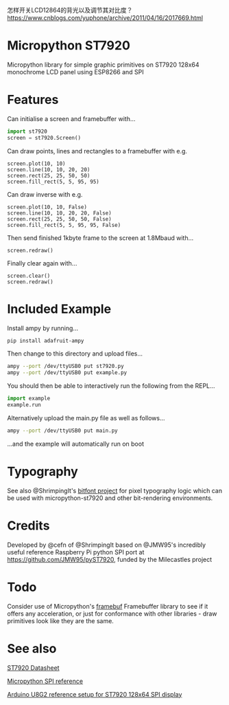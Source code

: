 怎样开关LCD12864的背光以及调节其对比度？
https://www.cnblogs.com/yuphone/archive/2011/04/16/2017669.html

# Micropython ST7920

Micropython library for simple graphic primitives on ST7920 128x64 monochrome LCD panel using ESP8266 and SPI

# Features

Can initialise a screen and framebuffer with...

```python
import st7920 
screen = st7920.Screen()
```

Can draw points, lines and rectangles to a framebuffer with e.g.

```
screen.plot(10, 10)
screen.line(10, 10, 20, 20)
screen.rect(25, 25, 50, 50)
screen.fill_rect(5, 5, 95, 95)
```

Can draw inverse with e.g.

```
screen.plot(10, 10, False)
screen.line(10, 10, 20, 20, False)
screen.rect(25, 25, 50, 50, False)
screen.fill_rect(5, 5, 95, 95, False)
```

Then send finished 1kbyte frame to the screen at 1.8Mbaud with...

```
screen.redraw()
```

Finally clear again with...
```
screen.clear()
screen.redraw()
```

# Included Example

Install ampy by running...

```bash
pip install adafruit-ampy
```

Then change to this directory and upload files...

```bash
ampy --port /dev/ttyUSB0 put st7920.py
ampy --port /dev/ttyUSB0 put example.py
```

You should then be able to interactively run the following from the REPL...

```python
import example
example.run
```

Alternatively upload the main.py file as well as follows...

```bash
ampy --port /dev/ttyUSB0 put main.py
```

...and the example will automatically run on boot


# Typography

See also @ShrimpingIt's [bitfont project](https://github.com/ShrimpingIt/bitfont) 
for pixel typography logic which can be used with micropython-st7920 and 
other bit-rendering environments.

# Credits

Developed by @cefn of @ShrimpingIt based on @JMW95's incredibly useful reference Raspberry Pi python SPI port at https://github.com/JMW95/pyST7920, funded by the Milecastles project

# Todo

Consider use of Micropython's [framebuf](https://docs.micropython.org/en/latest/esp8266/library/framebuf.html) Framebuffer library to see if it offers any acceleration, or just for conformance with other libraries - draw primitives look like they are the same.



# See also

[ST7920 Datasheet](http://www.hpinfotech.ro/ST7920.pdf)

[Micropython SPI reference](https://docs.micropython.org/en/latest/esp8266/esp8266/quickref.html#software-spi-bus)

[Arduino U8G2 reference setup for ST7920 128x64 SPI display](https://github.com/olikraus/u8g2/wiki/setup_tutorial#identify-the-display)
